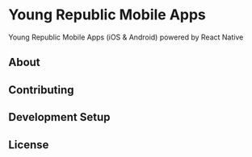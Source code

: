 # Young Republic Mobile Apps
Young Republic Mobile Apps (iOS &amp; Android) powered by React Native
## About
## Contributing
## Development Setup
## License
